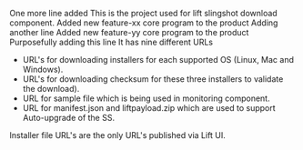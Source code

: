 One more line added
This is the project used for lift slingshot download component. 
Added new feature-xx core program to the product
Adding another line
Added new feature-yy core program to the product
Purposefully adding this line
It has nine different URLs 
- URL's for downloading installers for each supported OS (Linux, Mac and Windows).
- URL's for downloading checksum for these three installers to validate the download).
- URL for sample file which is being used in monitoring component.
- URL for manifest.json and liftpayload.zip which are used to support Auto-upgrade of the SS.

Installer file URL's are the only URL's published via Lift UI. 
